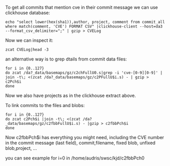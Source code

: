 
To get all commits that mention cve in their commit message we can use clickhouse database:
```
echo "select lower(hex(sha1)),author, project, comment from commit_all where match(comment, 'CVE') FORMAT CSV" |clickhouse-client --host=da3 --format_csv_delimiter=";" | gzip > CVELog
```
Now we can inspect it: 
```
zcat CVELog|head -3
```

an alternative way is to grep dtails from commit data files:
```
for i in {0..127}
do zcat /da?_data/basemaps/gz/c2chFullU0.s|grep -i 'cve-[0-9][0-9]' | join -t\; <(zcat /da?_data/basemaps/gz/c2PFullU$i.s) - | gzip > c2Pch$i
done  
```

Now we also have projects as in the clickhouse extract above.

To link commits to the files and blobs:
```
for i in {0..127}
do zcat c2Pch$i |join -t\; <(zcat /da?_data/basemaps/gz/c2fbbFullU$i.s) - |gzip > c2fbbPch$i
done
```
Now c2fbbPch$i has everything you might need, including the CVE number in the commit message (last field), 
commit,filename, fixed blob, unfixed blob,project, ...

you can see example for i=0
in /home/audris/swsc/kjd/c2fbbPch0


